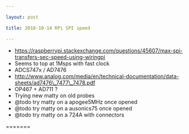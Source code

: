 ```yaml
---

layout: post

title: 2018-10-14 RPi SPI speed

---
```



-   https://raspberrypi.stackexchange.com/questions/45607/max-spi-transfers-sec-speed-using-wiringpi
-   Seems to top at 1Msps with fast clock
-   ADCS747x / AD7476
-   http://www.analog.com/media/en/technical-documentation/data-sheets/ad7476\_7477\_7478.pdf
-   OP467 + AD711 ?
-   Trying new matty on old probes
-   @todo try matty on a apogee5MHz once opened
-   @todo try matty on a ausonics75 once opened
-   @todo try matty on a 724A with connectors

=======

